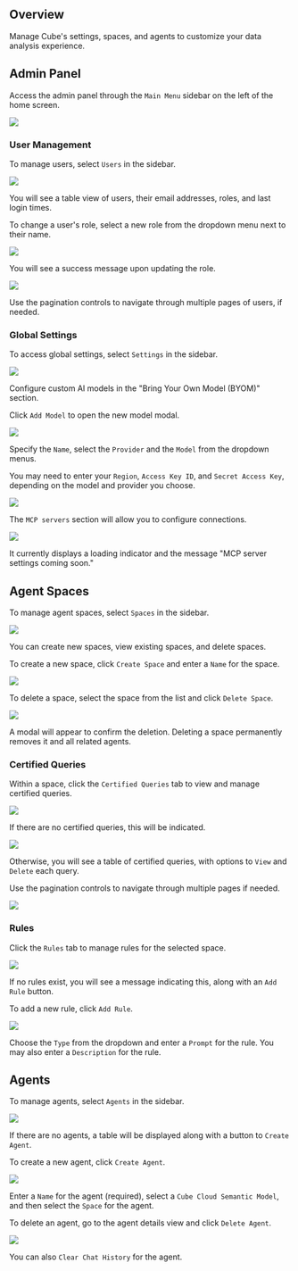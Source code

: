 ## Overview

Manage Cube's settings, spaces, and agents to customize your data analysis experience.

## Admin Panel

Access the admin panel through the `Main Menu` sidebar on the left of the home screen.

![](f0901f7f-b16d-44a0-b813-335bce2e462a-generating-article-cube-cloud-home-screen-for-generating-article.jpeg)

### User Management

To manage users, select `Users` in the sidebar.

![](b8822d07-d74d-41a9-9821-9dcee52971d5-generating-article-cube-cloud-users-management-screen-with-sidebar-and-user-list.jpeg)

You will see a table view of users, their email addresses, roles, and last login times.

To change a user's role, select a new role from the dropdown menu next to their name.

![](d0da6466-9267-49e8-aea6-fa0eab280b77-generating-article-cube-cloud-home-screen-showing-user-management-interface-with-sidebar-and-user-list.jpeg)

You will see a success message upon updating the role.

![](107449d2-7339-49ff-8a9c-2b37260f9869-generating-article-cube-cloud-home-screen-showing-user-management-with-email-addresses-roles-and-dates.jpeg)

Use the pagination controls to navigate through multiple pages of users, if needed.

### Global Settings

To access global settings, select `Settings` in the sidebar.

![](2e6c38b0-a070-4d52-b288-301526cf5f8d-generating-article-cube-cloud-settings-page-showing-bring-your-own-model-section-with-add-model-button.jpeg)

Configure custom AI models in the "Bring Your Own Model (BYOM)" section.

Click `Add Model` to open the new model modal.

![](4ffc1ff5-e46b-4fd1-91b9-5cd725d27f1d-generating-article-cube-cloud-settings-page-with-add-new-model-pop-up-in-byom-section.jpeg)

Specify the `Name`, select the `Provider` and the `Model` from the dropdown menus.

You may need to enter your `Region`, `Access Key ID`, and `Secret Access Key`, depending on the model and provider you choose.

![](71bbf3c8-d90b-4200-a5c7-863b18dcd97b-generating-article-cube-cloud-settings-add-new-model-interface-for-configuring-custom-ai-models.jpeg)

The `MCP servers` section will allow you to configure connections.

![](d66d7b73-d022-405c-b360-a7cdf2ce671b-generating-article-cube-cloud-settings-page-showing-mcp-servers-tab-with-a-message-that-settings-are-coming-soon.jpeg)

It currently displays a loading indicator and the message "MCP server settings coming soon."

## Agent Spaces

To manage agent spaces, select `Spaces` in the sidebar.

![](d19affda-2306-4bc0-a688-f167a56cfe0d-generating-article-cube-cloud-home-screen-showing-spaces-section-with-navigation-panel-and-create-space-button.jpeg)

You can create new spaces, view existing spaces, and delete spaces.

To create a new space, click `Create Space` and enter a `Name` for the space.

![](c1fa5df0-3291-4524-8d04-094cbe72b252-generating-article-cube-cloud-spaces-home-screen-showing-navigation-panel-and-space-list.jpeg)

To delete a space, select the space from the list and click `Delete Space`.

![](281058c1-5cd4-405c-9921-bb6a783f75ca-generating-article-cube-cloud-home-screen-showing-spaces-fsi-section-with-delete-option.jpeg)

A modal will appear to confirm the deletion. Deleting a space permanently removes it and all related agents.

### Certified Queries

Within a space, click the `Certified Queries` tab to view and manage certified queries.

![](a4382413-91ae-4629-b515-a256bf4df9ad-generating-article-cube-cloud-home-screen-showing-spaces-fsi-rules-tab-with-no-rules-listed.jpeg)

If there are no certified queries, this will be indicated.

![](2580fd09-38d3-47e2-9c50-11666f1a2689-generating-article-cube-cloud-home-screen-showing-certified-queries-under-spaces-fsi-with-a-table-of-queries-and-navigation-sidebar.jpeg)

Otherwise, you will see a table of certified queries, with options to `View` and `Delete` each query.

Use the pagination controls to navigate through multiple pages if needed.

![](921d2898-c3f9-4af5-980f-5935e7f25cd2-generating-article-cube-cloud-home-screen-showing-certified-queries-under-spaces-fsi.jpeg)

### Rules

Click the `Rules` tab to manage rules for the selected space.

![](ca55ee14-fe48-41f3-a3ba-164e5e7567b6-generating-article-cube-cloud-spaces-fsi-rules-screen.jpeg)

If no rules exist, you will see a message indicating this, along with an `Add Rule` button.

To add a new rule, click `Add Rule`.

![](3b1c1c9a-71c5-4fe9-947f-244a17e6f556-generating-article-cube-cloud-interface-showing-the-create-rule-dialog-box-in-the-rules-section.jpeg)

Choose the `Type` from the dropdown and enter a `Prompt` for the rule. You may also enter a `Description` for the rule.

## Agents

To manage agents, select `Agents` in the sidebar.

![](49ccea98-4fa1-484b-97f6-146f3b7119b6-generating-article-cube-cloud-home-screen-showing-spaces-fsi-rules-section-with-no-rules-listed.jpeg)

If there are no agents, a table will be displayed along with a button to `Create Agent`.

To create a new agent, click `Create Agent`.

![](b9c99dd3-36ae-4991-b0bc-24d16e52704f-generating-article-cube-cloud-home-screen-with-create-new-agent-dialog-open.jpeg)

Enter a `Name` for the agent (required), select a `Cube Cloud Semantic Model`, and then select the `Space` for the agent.

To delete an agent, go to the agent details view and click `Delete Agent`.

![](2292a95b-0ffb-4ef5-b539-5251b9e0a63a-generating-article-cube-cloud-home-screen-showing-agent-configuration-and-semantic-model-settings.jpeg)

You can also `Clear Chat History` for the agent.